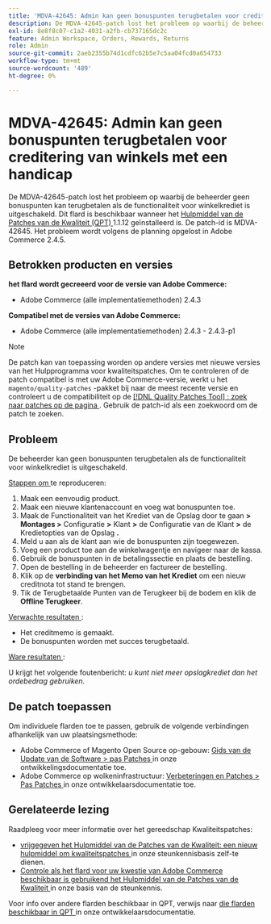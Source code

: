 ```yaml
---
title: 'MDVA-42645: Admin kan geen bonuspunten terugbetalen voor creditering van winkels met een handicap'
description: De MDVA-42645-patch lost het probleem op waarbij de beheerder geen bonuspunten kan terugbetalen als de functionaliteit voor winkelkrediet is uitgeschakeld. Deze patch is beschikbaar wanneer [Quality Patches Tool (QPT)] (/help/announcements/adobe-commerce-announcements/magento-quality-patches-released-new-tool-to-self-serve-quality-patches.md) 1.1.12 is geïnstalleerd. De patch-id is MDVA-42645. Het probleem wordt volgens de planning opgelost in Adobe Commerce 2.4.5.
exl-id: 8e8f8c07-c1a2-4031-a2fb-cb737165dc2c
feature: Admin Workspace, Orders, Rewards, Returns
role: Admin
source-git-commit: 2aeb2355b74d1cdfc62b5e7c5aa04fcd0a654733
workflow-type: tm+mt
source-wordcount: '489'
ht-degree: 0%

---
```


# MDVA-42645: Admin kan geen bonuspunten terugbetalen voor creditering van winkels met een handicap

De MDVA-42645-patch lost het probleem op waarbij de beheerder geen bonuspunten kan terugbetalen als de functionaliteit voor winkelkrediet is uitgeschakeld. Dit flard is beschikbaar wanneer het [ Hulpmiddel van de Patches van de Kwaliteit (QPT) ](/help/announcements/adobe-commerce-announcements/magento-quality-patches-released-new-tool-to-self-serve-quality-patches.md) 1.1.12 geïnstalleerd is. De patch-id is MDVA-42645. Het probleem wordt volgens de planning opgelost in Adobe Commerce 2.4.5.

## Betrokken producten en versies

**het flard wordt gecreeerd voor de versie van Adobe Commerce:**

* Adobe Commerce (alle implementatiemethoden) 2.4.3

**Compatibel met de versies van Adobe Commerce:**

* Adobe Commerce (alle implementatiemethoden) 2.4.3 - 2.4.3-p1

>[!NOTE]
>
>De patch kan van toepassing worden op andere versies met nieuwe versies van het Hulpprogramma voor kwaliteitspatches. Om te controleren of de patch compatibel is met uw Adobe Commerce-versie, werkt u het `magento/quality-patches` -pakket bij naar de meest recente versie en controleert u de compatibiliteit op de [[!DNL Quality Patches Tool] : zoek naar patches op de pagina ](https://experienceleague.adobe.com/tools/commerce-quality-patches/index.html?lang=nl-NL) . Gebruik de patch-id als een zoekwoord om de patch te zoeken.

## Probleem

De beheerder kan geen bonuspunten terugbetalen als de functionaliteit voor winkelkrediet is uitgeschakeld.

<u> Stappen om </u> te reproduceren:

1. Maak een eenvoudig product.
1. Maak een nieuwe klantenaccount en voeg wat bonuspunten toe.
1. Maak de Functionaliteit van het Krediet van de Opslag door te gaan **> Montages >** Configuratie **>** Klant **>** de Configuratie van de Klant **>** de Kredietopties van de Opslag **.**
1. Meld u aan als de klant aan wie de bonuspunten zijn toegewezen.
1. Voeg een product toe aan de winkelwagentje en navigeer naar de kassa.
1. Gebruik de bonuspunten in de betalingssectie en plaats de bestelling.
1. Open de bestelling in de beheerder en factureer de bestelling.
1. Klik op de **verbinding van het Memo van het Krediet** om een nieuw creditnota tot stand te brengen.
1. Tik de Terugbetaalde Punten van de Terugkeer bij de bodem en klik de **Offline Terugkeer**.

<u> Verwachte resultaten </u>:

* Het creditmemo is gemaakt.
* De bonuspunten worden met succes terugbetaald.

<u> Ware resultaten </u>:

U krijgt het volgende foutenbericht: *u kunt niet meer opslagkrediet dan het ordebedrag gebruiken.*

## De patch toepassen

Om individuele flarden toe te passen, gebruik de volgende verbindingen afhankelijk van uw plaatsingsmethode:

* Adobe Commerce of Magento Open Source op-gebouw: [ Gids van de Update van de Software > pas Patches ](https://experienceleague.adobe.com/nl/docs/commerce-operations/tools/quality-patches-tool/usage) in onze ontwikkelingsdocumentatie toe.
* Adobe Commerce op wolkeninfrastructuur: [ Verbeteringen en Patches > Pas Patches ](https://experienceleague.adobe.com/nl/docs/commerce-cloud-service/user-guide/develop/upgrade/apply-patches) in onze ontwikkelaarsdocumentatie toe.

## Gerelateerde lezing

Raadpleeg voor meer informatie over het gereedschap Kwaliteitspatches:

* [ vrijgegeven het Hulpmiddel van de Patches van de Kwaliteit: een nieuw hulpmiddel om kwaliteitspatches ](/help/announcements/adobe-commerce-announcements/magento-quality-patches-released-new-tool-to-self-serve-quality-patches.md) in onze steunkennisbasis zelf-te dienen.
* [ Controle als het flard voor uw kwestie van Adobe Commerce beschikbaar is gebruikend het Hulpmiddel van de Patches van de Kwaliteit ](/help/support-tools/patches-available-in-qpt-tool/check-patch-for-magento-issue-with-magento-quality-patches.md) in onze basis van de steunkennis.

Voor info over andere flarden beschikbaar in QPT, verwijs naar [ die flarden beschikbaar in QPT ](https://experienceleague.adobe.com/tools/commerce-quality-patches/index.html?lang=nl-NL) in onze ontwikkelaarsdocumentatie.
